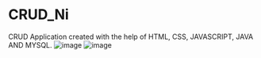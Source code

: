 # CRUD_Ni
CRUD Application created with the help of HTML, CSS, JAVASCRIPT, JAVA AND MYSQL.
![image](https://github.com/Shubham-407/CRUD_Ni/assets/108684617/388ee490-6a44-423e-a592-e453f5febdbd)
![image](https://github.com/Shubham-407/CRUD_Ni/assets/108684617/ce4b9ce8-a28e-4b68-a3b2-a3ac5501b62f)

